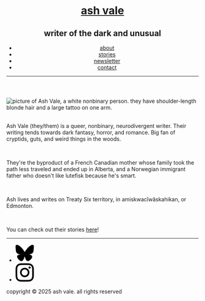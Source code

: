 <!doctype html>
<html lang="en-US">

<head>
  <!-- Google tag (gtag.js) -->
  <script async src="https://www.googletagmanager.com/gtag/js?id=G-3P0ZPY37L9"></script>
  <script>
    window.dataLayer = window.dataLayer || [];
    function gtag(){dataLayer.push(arguments);}
    gtag('js', new Date());
    gtag('config', 'G-3P0ZPY37L9');
  </script>
  <meta charset="utf-8" />
  <meta name="viewport" content="width=device-width, initial-scale=1.0" />
  <link rel="stylesheet" href="styles.css">
  <title>Ash Vale - Author</title>
  <link rel="apple-touch-icon" sizes="180x180" href="/images/apple-touch-icon.png">
  <link rel="icon" type="image/png" sizes="32x32" href="images/favicon-32x32.png">
  <link rel="icon" type="image/png" sizes="16x16" href="images/favicon-16x16.png">
  <link rel="manifest" href="images/site.webmanifest">
  <style>
    @import url('https://fonts.googleapis.com/css2?family=Pompiere&family=Nunito:ital,wght@0,200..1000;1,200..1000&display=swap');
  </style>
</head>

<body>
  <div class="wrapper">
    <header>
      <div>
        <h1><a href="index.html">ash vale</a></h1>
        <h2>writer of the dark and unusual</h2>
        <ul class="navigation">
          <li><a href="about.html">about</a></li>
          <li><a href="stories.html">stories</a></li>
          <li><a href="newsletter.html">newsletter</a></li>
          <li><a href="contact.html">contact</a></li>
        </ul>
        <hr>
      </div>
    </header>
    <main>
      <img src="images/ashvale_profile.jpg" class="profilepic"
        alt="picture of Ash Vale, a white nonbinary person. they have shoulder-length blonde hair and a large tattoo on one arm.">
      <br><br>
      <p>Ash Vale (they/them) is a queer, nonbinary, neurodivergent writer.
        Their writing tends towards dark fantasy, horror, and romance.
        Big fan of cryptids, guts, and weird things in the woods.
      </p><br>
      <p>They're the byproduct of a French Canadian mother whose
        family took the path less traveled and ended up in Alberta, and a Norwegian immigrant father who doesn't like
        lutefisk because he's smart.
      </p><br>
      <p>Ash lives and writes on Treaty Six territory, in amiskwacîwâskahikan, or Edmonton.</p><br>
      <p>You can check out their stories <a href="stories.html">here</a>!</p>
    </main>
    <footer>
      <hr>
      <ul>
        <li><a href="https://bsky.app/profile/ashvalewrites.bsky.social" target="_blank"><img
              src="images/bluesky.svg"></a></li>
        <li><a href="https://www.instagram.com/ashvalewrites/" target="_blank"><img src="images/instagram.svg"></a></li>
      </ul>
      <p>copyright © 2025 ash vale. all rights reserved</p>
    </footer>
  </div>
</body>

</html>
